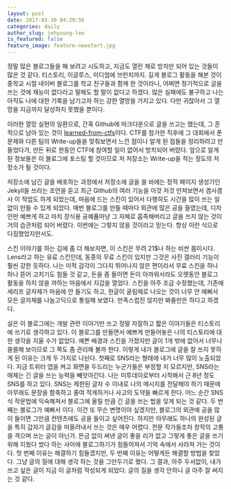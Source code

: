 ```yaml
---
layout: post
date: 2017-03-30 04:29:56
categories: daily
author_slug: jehyoung-lee
is_featured: false
feature_image: feature-newstart.jpg
---
```


정말 많은 블로그들을 해 보려고 시도하고, 지금도 열린 채로 방치만 되어 있는 것들이 많은 것 같다. 티스토리, 이글루스, 미디엄에 브런치까지. 길게 블로그 활동을 해본 것이 중학교 시절 네이버 블로그를 학교 친구들과 함께 한 것이라니, 어쩌면 정기적으로 글을 쓰는 것에 재능이 없다라고 말해도 할 말이 없다고 하겠다. 많은 실패에도 불구하고 나는 아직도 나에 대한 기록을 남기고자 하는 강한 열망을 가지고 있다. 다만 귀찮아서 그 열망을 지금까지 달성하지 못했을 뿐이다.

이러한 열망 실현의 일환으로, 간혹 Github에 마크다운으로 글을 쓰고는 했는데, 그 흔적으로 남아 있는 것이 [learned-from-ctfs](https://github.com/astean1001/learning-from-ctfs)이다. CTF를 참가한 직후에 그 대회에서 푼 문제와 다른 팀의 Write-up들을 맞춰보면서 느낀 점이나 알게 된 점들을 정리하려고 만들었다가, 만든 뒤로 한동안 CTF에 참여할 일이 없어서 방치되어 버렸다. 앞으로 알게 된 정보들은 이 블로그에 포스팅 할 것이므로 저 저장소는 Write-up을 적는 정도의 저장소가 될 것이다.

저장소에 남긴 글을 배포하는 과정에서 저장소에 글을 쓸 바에는 정적 페이지 생성기인 Jekyll을 쓰라는 조언을 듣고 최근 Github의 여러 기능을 이것 저것 만져보면서 겸사겸사 이 작업도 하게 되었는데, 마음에 드는 스킨이 있어서 다행히도 시간을 많이 쓰는 일없이 만들 수 있게 되었다. 매번 블로그를 만들 때마다 외관에 많은 공을 들였는데, 디자인만 예쁘게 하고 마치 장식용 공예품마냥 그 자체로 흡족해버리고 글을 쓰지 않는 것이 거의 습관처럼 되어 버렸다. 이번에는 그렇지 않을 것이라고 믿는다. 항상 이런 식으로 다짐했었지만서도. 

스킨 이야기를 하는 김에 좀 더 해보자면, 이 스킨은 무려 21$나 하는 비싼 몸이시다. Lens라고 하는 유료 스킨인데, 동종의 무료 스킨이 있지만 그것은 사진 갤러리 기능이 훨씬 강한 듯하다. 나는 미적 감각이 그다지 뛰어나지 않은 편이라서 무료 스킨을 하나 하나 뜯어 고치기도 힘들 것 같고, 돈을 좀 들이면 돈이 아까워서라도 오랫동안 블로그 활동을 하지 않을 까하는 마음에서 지갑을 열었다. 스킨을 아주 조금 수정했는데, 기존에 세리프 글자체가 마음에 안 들기도 하고, 한글이 굴림체로 나오는 것이 너무 안 예뻐서 모든 글자체를 나눔고딕으로 통일해 보였다. 만족스럽진 않지만 봐줄만은 하다고 하겠다.

실은 이 블로그에는 개발 관련 이야기만 쓰고 정말 자잘하고 짧은 이야기들은 티스토리에 쓰기로 생각하고 있다. 이 블로그를 만들면서 예쁘게 만들어놓은 나의 티스토리에 대한 생각을 지울 수가 없었다. 예쁜 배경과 스킨을 가졌지만 글이 1개 밖에 없어서 너무나 쓸쓸해 보이므로 그 쪽도 좀 관리해 볼까 한다. 이렇게 내가 블로그에 글을 잘 쓰지 못하게 된 이유는 크게 두 가지로 나뉜다. 
첫째로 SNS라는 형태에 내가 너무 많이 노출되었다. 지금 트위터 앱을 켜고 화면을 두드리는 누군가들은 부정할 지 모르지만, SNS라는 매체는 긴 글을 쓰는 능력을 빼앗아간다. 나는 미투데이로부터 시작해서 근 8년 정도 SNS를 하고 있다. SNS는 제한된 글자 수 이내로 나의 메시지를 전달해야 하기 때문에 아무래도 문장을 함축하고 줄여 적게하거나 사고의 도약을 빠르게 한다. 어느 순간 SNS식 작문법에 익숙해져서 블로그에 올릴 만큼 긴 글을 쓰는 법을 잊게 되는 것 같다.
두 번째는 블로그가 예뻐서 이다. 이건 또 무슨 변명이야 싶겠지만, 블로그의 외관에 공을 많이 들이면 그만큼 컨텐츠에도 공을 들이고 싶어진다. 하지만 아무래도 하나의 완성된 글을 특히 갑자기 글감을 떠올려내서 쓰는 것은 매우 어렵다. 전문 작가들조차 창작의 고통을 격으며 쓰는 글이 아닌가. 뜬금 없이 써낸 글이 좋을 리가 없고 그렇게 좋은 글을 쓰기 위해 지웠다 썼다 하는 사이에 블로그하기가 힘들어져서 기억 속에서 사라져 가는 것이다.
첫 번째 이유는 해결하기 힘들겠지만, 두 번째 이유는 어떻게든 해결할 방법을 찾았다. 그냥 글의 질에 대해 생각 하는 것을 그만두기로 했다. 그 결과, 아주 두서없이, 내가 쓰고 싶은 글이 지금 이 글처럼 작성되게 되었다. 글의 질을 생각 안하니 글 아주 잘 써지는 것 같다. 